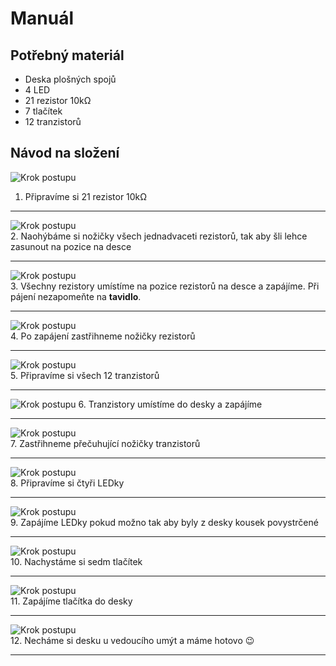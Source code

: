 # Manuál

## Potřebný materiál
- Deska plošných spojů
- 4 LED
- 21 rezistor 10kΩ
- 7 tlačítek
- 12 tranzistorů

## Návod na složení
![Krok postupu](photo/hradla-assembly-01.jpg)<br>
1. Připravíme si 21 rezistor 10kΩ
<hr>

![Krok postupu](photo/hradla-assembly-02.jpg)<br>
2. Naohýbáme si nožičky všech jednadvaceti rezistorů, tak aby šli lehce zasunout na pozice na desce
<hr>

![Krok postupu](photo/hradla-assembly-03.jpg)<br>
3. Všechny rezistory umístíme na pozice rezistorů na desce a zapájíme.
Při pájení nezapomeňte na <b>tavidlo</b>.
<hr>

![Krok postupu](photo/hradla-assembly-04.jpg)<br>
4. Po zapájení zastřihneme nožičky rezistorů 
<hr>

![Krok postupu](photo/hradla-assembly-05.jpg)<br>
5. Připravíme si všech 12 tranzistorů
<hr>

![Krok postupu](photo/hradla-assembly-06-07.png)
6. Tranzistory umístíme do desky a zapájíme
<hr>

![Krok postupu](photo/hradla-assembly-08.jpg)<br>
7. Zastřihneme přečuhující nožičky tranzistorů
<hr>

![Krok postupu](photo/hradla-assembly-09.jpg)<br>
8. Připravíme si čtyři LEDky
<hr>

![Krok postupu](photo/hradla-assembly-10.jpg)<br>
9. Zapájíme LEDky pokud možno tak aby byly z desky kousek povystrčené
<hr>

![Krok postupu](photo/hradla-assembly-11.jpg)<br>
10. Nachystáme si sedm tlačítek
<hr>

![Krok postupu](photo/hradla-assembly-12.jpg)<br>
11. Zapájíme tlačítka do desky
<hr>

![Krok postupu](photo/hradla-assembly-13.jpg)<br>
12. Necháme si desku u vedoucího umýt a máme hotovo 😉
<hr>